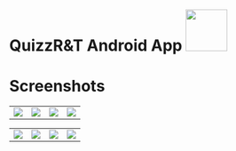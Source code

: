 # QuizzR&T Android App <img  src="https://user-images.githubusercontent.com/58745332/80386103-35b21280-88a7-11ea-9c16-0d99490c847e.png"  width=75>



# Screenshots
 <table>
      <tbody><tr>
       <td><a target="_blank" rel="noopener noreferrer" href="https://user-images.githubusercontent.com/58745332/80380760-4ca13680-88a0-11ea-908a-8644bea93b5f"><img src="https://user-images.githubusercontent.com/58745332/80380760-4ca13680-88a0-11ea-908a-8644bea93b5f.png" style="max-width:100%;"></a></td>
       <td><a target="_blank" rel="noopener noreferrer" href="https://user-images.githubusercontent.com/58745332/80381013-9558ef80-88a0-11ea-8955-092912b68ccd.png"><img src="https://user-images.githubusercontent.com/58745332/80381013-9558ef80-88a0-11ea-8955-092912b68ccd.png" style="max-width:100%;"></a></td>
       <td><a target="_blank" rel="noopener noreferrer" href="https://user-images.githubusercontent.com/58745332/80382881-24ff9d80-88a3-11ea-885c-406a5d0cdc1e.png"><img src="https://user-images.githubusercontent.com/58745332/80382881-24ff9d80-88a3-11ea-885c-406a5d0cdc1e.png" style="max-width:100%;"></a></td>
       <td><a target="_blank" rel="noopener noreferrer" href="https://user-images.githubusercontent.com/58745332/80385525-72313e80-88a6-11ea-808a-1c3949524aea.png"><img src="https://user-images.githubusercontent.com/58745332/80385525-72313e80-88a6-11ea-808a-1c3949524aea.png" style="max-width:100%;"></a></td>
      </tr>
  </tbody></table>

<table>
      <tbody><tr>
       <td><a target="_blank" rel="noopener noreferrer" href="https://user-images.githubusercontent.com/58745332/80385539-75c4c580-88a6-11ea-9f77-9d73d1a32fe4.png"><img src="https://user-images.githubusercontent.com/58745332/80385539-75c4c580-88a6-11ea-9f77-9d73d1a32fe4.png" style="max-width:100%;"></a></td>
       <td><a target="_blank" rel="noopener noreferrer" href="https://user-images.githubusercontent.com/58745332/80385577-8117f100-88a6-11ea-9591-01f95c7980e8.png"><img src="https://user-images.githubusercontent.com/58745332/80385577-8117f100-88a6-11ea-9591-01f95c7980e8.png" style="max-width:100%;"></a></td>
       <td><a target="_blank" rel="noopener noreferrer" href="https://user-images.githubusercontent.com/58745332/80385605-8e34e000-88a6-11ea-9f54-59cac3e1e1b7.png"><img src="https://user-images.githubusercontent.com/58745332/80385605-8e34e000-88a6-11ea-9f54-59cac3e1e1b7.png" style="max-width:100%;"></a></td>
       <td><a target="_blank" rel="noopener noreferrer" href="https://user-images.githubusercontent.com/58745332/80385525-72313e80-88a6-11ea-808a-1c3949524aea.png"><img src="https://user-images.githubusercontent.com/58745332/80385525-72313e80-88a6-11ea-808a-1c3949524aea.png" style="max-width:100%;"></a></td>
      </tr>
  </tbody></table>






